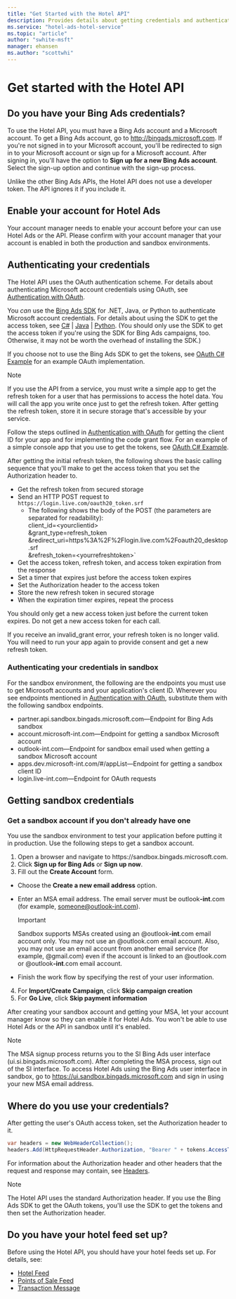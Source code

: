 ```yaml
---
title: "Get Started with the Hotel API"
description: Provides details about getting credentials and authenticating users.
ms.service: "hotel-ads-hotel-service"
ms.topic: "article"
author: "swhite-msft"
manager: ehansen
ms.author: "scottwhi"
---
```


# Get started with the Hotel API

<a name="doyouhavecredentials"/>

## Do you have your Bing Ads credentials?

To use the Hotel API, you must have a Bing Ads account and a Microsoft account. To get a Bing Ads account, go to <a href="http://bingads.microsoft.com" data-raw-source="[http://bingads.microsoft.com](http://bingads.microsoft.com)">http://bingads.microsoft.com</a>. If you're not signed in to your Microsoft account, you'll be redirected to sign in to your Microsoft account or sign up for a Microsoft account. After signing in, you'll have the option to **Sign up for a new Bing Ads account**. Select the sign-up option and continue with the sign-up process.

Unlike the other Bing Ads APIs, the Hotel API does not use a developer token. The API ignores it if you include it.

## Enable your account for Hotel Ads

Your account manager needs to enable your account before your can use Hotel Ads or the API. Please confirm with your account manager that your account is enabled in both the production and sandbox environments.


<a name="authenticatingcredentials"/>

## Authenticating your credentials

The Hotel API uses the OAuth authentication scheme. For details about authenticating Microsoft account credentials using OAuth, see [Authentication with OAuth](/bingads/guides/authentication-oauth). 

You *can* use the [Bing Ads SDK](/bingads/guides/client-libraries) for .NET, Java, or Python to authenticate Microsoft account credentials. For details about using the SDK to get the access token, see [C#](/bingads/guides/get-started-csharp) | [Java](/bingads/guides/get-started-java) | [Python](/bingads/guides/get-started-python). (You should only use the SDK to get the access token if you're using the SDK for Bing Ads campaigns, too. Otherwise, it may not be worth the overhead of installing the SDK.)

If you choose not to use the Bing Ads SDK to get the tokens, see [OAuth C# Example](../hotel-service/code-example-oauth.md) for an example OAuth implementation.

> [!NOTE]
> If you use the API from a service, you must write a simple app to get the refresh token for a user that has permissions to access the hotel data. You will call the app you write once just to get the refresh token. After getting the refresh token, store it in secure storage that's accessible by your service. 
>
> Follow the steps outlined in [Authentication with OAuth](/bingads/guides/authentication-oauth) for getting the client ID for your app and for implementing the code grant flow. For an example of a simple console app that you use to get the tokens, see [OAuth C# Example](../hotel-service/code-example-oauth.md).
>
> After getting the initial refresh token, the following shows the basic calling sequence that you'll make to get the access token that you set the Authorization header to.
>
> - Get the refresh token from secured storage
> - Send an HTTP POST request to `https://login.live.com/oauth20_token.srf`  
>   - The following shows the body of the POST (the parameters are separated for readability):  
>     client_id=\<yourclientid>  
&grant_type=refresh_token  
&redirect_uri=https%3A%2F%2Flogin.live.com%2Foauth20_desktop.srf  
&refresh_token=\<yourrefreshtoken>` 
> - Get the access token, refresh token, and access token expiration from the response
> - Set a timer that expires just before the access token expires
> - Set the Authorization header to the access token
> - Store the new refresh token in secured storage
> - When the expiration timer expires, repeat the process
>
> You should only get a new access token just before the current token expires. Do not get a new access token for each call.
>
> If you receive an invalid_grant error, your refresh token is no longer valid. You will need to run your app again to provide consent and get a new refresh token.

### Authenticating your credentials in sandbox

For the sandbox environment, the following are the endpoints you must use to get Microsoft accounts and your application's client ID. Wherever you see endpoints mentioned in [Authentication with OAuth](/bingads/guides/authentication-oauth), substitute them with the following sandbox endpoints.

 - partner.api.sandbox.bingads.microsoft.com&mdash;Endpoint for Bing Ads sandbox
 - account.microsoft-int.com&mdash;Endpoint for getting a sandbox Microsoft account 
 - outlook-int.com&mdash;Endpoint for sandbox email used when getting a sandbox Microsoft account
 - apps.dev.microsoft-int.com/#/appList&mdash;Endpoint for getting a sandbox client ID
 - login.live-int.com&mdash;Endpoint for OAuth requests


<a name="getsicredentials"/>

## Getting sandbox credentials

### Get a sandbox account if you don't already have one

You use the sandbox environment to test your application before putting it in production. Use the following steps to get a sandbox account.

1.	Open a browser and navigate to https:\//sandbox.bingads.microsoft.com.
2.	Click **Sign up for Bing Ads** or **Sign up now**.
3.	Fill out the **Create Account** form.  
  
  - Choose the **Create a new email address** option.
  - Enter an MSA email address. The email server must be outlook<strong>-int</strong>.com (for example, someone@outlook-int.com).  
  
    > [!IMPORTANT]  
    > Sandbox supports MSAs created using an @outlook<strong>-int</strong>.com email account only. You may not use an @outlook.com email account. Also, you may not use an email account from another email service (for example, @gmail.com) even if the account is linked to an @outlook.com or @outlook<strong>-int</strong>.com email account.  
  
  - Finish the work flow by specifying the rest of your user information.  

4.	For **Import/Create Campaign**, click **Skip campaign creation**
5.	For **Go Live**, click **Skip payment information**


After creating your sandbox account and getting your MSA, let your account manager know so they can enable it for Hotel Ads. You won't be able to use Hotel Ads or the API in sandbox until it's enabled.

> [!NOTE]
> The MSA signup process returns you to the SI Bing Ads user interface (ui.si.bingads.microsoft.com). After completing the MSA process, sign out of the SI interface. To access Hotel Ads using the Bing Ads user interface in sandbox, go to <a href="https://ui.sandbox.bingads.microsoft.com" data-raw-source="[https://ui.sandbox.bingads.microsoft.com](https://ui.sandbox.bingads.microsoft.com)">https://ui.sandbox.bingads.microsoft.com</a> and sign in using your new MSA email address.


<!--
THIS IS THE PROCESS REQUIRED BEFORE MSA - BACK WHEN THERE WERE LEGACY CREDS

### Send an invite so you can create an MSA (**read step 5 carefully**)

The above steps create a Bing Ads legacy account. To use Hotel Ads API, you need a sandbox Microsoft account (MSA). To get an MSA that you can use in sandbox, you need to invite a user to work on your account. The following steps show how to invite a user to work on your account.

1.	In Bing Ads, click your user name (upper right corner)
2.	Click **Accounts & Billing**
3.	Click **Users**
4.	Click **Invite user**
5.	Enter the email address of the user to invite. The email address must use @outlook.com (for example, someone@outlook.com).  
  
  > [!IMPORTANT]  
  > You may send invites to @outlook.com email accounts only. You may not send invites to any other domain, even if the account is linked to an @outlook.com email account. If you try to send an invite to another domain (for example, someone@gmail.com), the BingAds UI will show the invite as pending indefinitely (the invite is never sent).  
  
6.	Click **Send**

### Create an MSA to use with Hotel Ads API (**read steps 3 and 5 carefully**)

Bing Ads sends an email invite to the user. If the invite doesn’t show up in the inbox, check the Junk Email folder. It may take a couple of minutes to receive the invite. The following steps show how to accept the invitation.

1.	Open the email from Bing Ads with subject line, Invitation to Bing Ads
2.	Click the embedded link
3.	Select **Create a new email address** to create an MSA. You must create a new MSA; you may not use an existing MSA.
4.	Click **Next**
5.	Enter an MSA email address. The email server must be outlook<strong>-int</strong>.com (for example, someone@outlook-int.com).  
  
  > [!IMPORTANT]  
  > Sandbox supports MSAs created using an @outlook<strong>-int</strong>.com email account only. You may not use an @outlook.com email account. Also, you may not use an email account from another email service (for example, @gmail.com) even if the account is linked to an @outlook.com or @outlook<strong>-int</strong>.com email account.  
  
6.	Finish the work flow by specifying the rest of your user information
7.  Exit Bing Ads after completing the MSA process.


After Bing creates the account, you may use the MSA with the Hotel Ads API to create hotel ad campaigns.

> [!NOTE]
> The MSA signup process returns you to the SI Bing Ads user interface (ui.si.bingads.microsoft.com). After completing the MSA process, sign out of the SI interface. To access your Hotel Ads Campaigns using the Bing Ads user interface in sandbox, go to <a href="https://ui.sandbox.bingads.microsoft.com" data-raw-source="[https://ui.sandbox.bingads.microsoft.com](https://ui.sandbox.bingads.microsoft.com)">https://ui.sandbox.bingads.microsoft.com</a> and sign in using your new MSA email address.

-->

<a name="wheretousecredentials"/>

## Where do you use your credentials?

After getting the user's OAuth access token, set the Authorization header to it.

```c#
var headers = new WebHeaderCollection();
headers.Add(HttpRequestHeader.Authorization, "Bearer " + tokens.AccessToken);
```

For information about the Authorization header and other headers that the request and response may contain, see [Headers](../hotel-service/reference.md#headers). 

> [!NOTE]
> The Hotel API uses the standard Authorization header. If you use the Bing Ads SDK to get the OAuth tokens, you'll use the SDK to get the tokens and then set the Authorization header.

<a name="feeds"/>

## Do you have your hotel feed set up?

Before using the Hotel API, you should have your hotel feeds set up. For details, see:

- [Hotel Feed](../hotel-feed/hotel-feed.md)
- [Points of Sale Feed](../pos-feed/pos-feed.md) 
- [Transaction Message](../transaction-message/transaction-message.md) 




